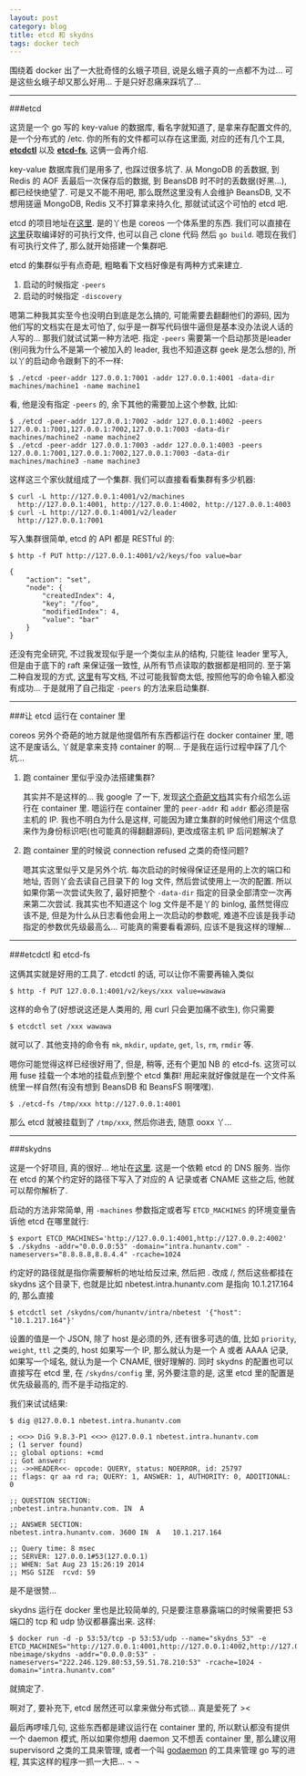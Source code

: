 ```yaml
---
layout: post
category: blog
title: etcd 和 skydns
tags: docker tech
---
```


围绕着 docker 出了一大批奇怪的幺蛾子项目, 说是幺蛾子真的一点都不为过... 可是这些幺蛾子却又那么好用... 于是只好忍痛来踩坑了...

----

###etcd

这货是一个 go 写的 key-value 的数据库, 看名字就知道了, 是拿来存配置文件的, 是一个分布式的 /etc. 你的所有的文件都可以存在这里面, 对应的还有几个工具, [**etcdctl**](https://github.com/coreos/etcdctl) 以及 [**etcd-fs**](https://github.com/xetorthio/etcd-fs), 这俩一会再介绍.

key-value 数据库我们是用多了, 也踩过很多坑了. 从 MongoDB 的丢数据, 到 Redis 的 AOF 丢最后一次保存后的数据, 到 BeansDB 时不时的丢数据(好黑...), 都已经快绝望了. 可是又不能不用吧, 那么既然这里没有人会维护 BeansDB, 又不想用搓逼 MongoDB, Redis 又不打算拿来持久化, 那就试试这个可怕的 etcd 吧.

etcd 的项目地址在[这里](https://github.com/coreos/etcd). 是的丫也是 coreos 一个体系里的东西. 我们可以直接在[这里](https://github.com/coreos/etcd/releases/)获取编译好的可执行文件, 也可以自己 clone 代码 然后 `go build`. 嗯现在我们有可执行文件了, 那么就开始搭建一个集群吧.

etcd 的集群似乎有点奇葩, 粗略看下文档好像是有两种方式来建立.

1. 启动的时候指定 `-peers`
2. 启动的时候指定 `-discovery`

嗯第二种我其实至今也没明白到底是怎么搞的, 可能需要去翻翻他们的源码, 因为他们写的文档实在是太可怕了, 似乎是一群写代码很牛逼但是基本没办法说人话的人写的... 那我们就试试第一种方法吧. 指定 `-peers` 需要第一个启动那货是leader (别问我为什么不是第一个被加入的 leader, 我也不知道这群 geek 是怎么想的), 所以丫的启动命令跟剩下的不一样:

    $ ./etcd -peer-addr 127.0.0.1:7001 -addr 127.0.0.1:4001 -data-dir machines/machine1 -name machine1
    
看, 他是没有指定 `-peers` 的, 余下其他的需要加上这个参数, 比如:

    $ ./etcd -peer-addr 127.0.0.1:7002 -addr 127.0.0.1:4002 -peers 127.0.0.1:7001,127.0.0.1:7002,127.0.0.1:7003 -data-dir machines/machine2 -name machine2
    $ ./etcd -peer-addr 127.0.0.1:7003 -addr 127.0.0.1:4003 -peers 127.0.0.1:7001,127.0.0.1:7002,127.0.0.1:7003 -data-dir machines/machine3 -name machine3
    
这样这三个家伙就组成了一个集群. 我们可以直接看看集群有多少机器:

    $ curl -L http://127.0.0.1:4001/v2/machines
      http://127.0.0.1:4001, http://127.0.0.1:4002, http://127.0.0.1:4003
    $ curl -L http://127.0.0.1:4001/v2/leader
      http://127.0.0.1:7001
      
写入集群很简单, etcd 的 API 都是 RESTful 的:

    $ http -f PUT http://127.0.0.1:4001/v2/keys/foo value=bar
    
    {
        "action": "set",
        "node": {
            "createdIndex": 4,
            "key": "/foo",
            "modifiedIndex": 4,
            "value": "bar"
        }
    }
    
还没有完全研究, 不过我发现似乎是一个类似主从的结构, 只能往 leader 里写入, 但是由于底下的 raft 来保证强一致性, 从所有节点读取的数据都是相同的. 至于第二种自发现的方式, [这里](https://github.com/coreos/etcd/blob/master/Documentation/cluster-discovery.md)有写文档, 不过可能我智商太低, 按照他写的命令输入都没有成功... 于是就用了自己指定 `-peers` 的方法来启动集群.

---

###让 etcd 运行在 container 里

coreos 另外个奇葩的地方就是他提倡所有东西都运行在 docker container 里, 嗯这不是废话么, 丫就是拿来支持 container 的啊... 于是我在运行过程中踩了几个坑...

1. 跑 container 里似乎没办法搭建集群?

    其实并不是这样的... 我 google 了一下, 发现[这个奇葩文档](https://coreos.com/blog/Running-etcd-in-Containers/)其实有介绍怎么运行在 container 里. 嗯运行在 container 里的 `peer-addr` 和 `addr` 都必须是宿主机的 IP. 我也不明白为什么是这样, 可能因为建立集群的时候他们用这个信息来作为身份标识吧(也可能真的得翻翻源码), 更改成宿主机 IP 后问题解决了

2. 跑 container 里的时候说 connection refused 之类的奇怪问题?

    嗯其实这里似乎又是另外个坑. 每次启动的时候得保证还是用的上次的端口和地址, 否则丫会去读自己目录下的 log 文件, 然后尝试使用上一次的配置. 所以如果你第一次尝试失败了, 最好把整个 `-data-dir` 指定的目录全部清空一次再来第二次尝试. 我其实也不知道这个 log 文件是不是丫的 binlog, 虽然觉得应该不是, 但是为什么从日志看他会用上一次启动的参数呢, 难道不应该是我手动指定的参数优先级最高么... 可能真的需要看看源码, 应该不是我这样的理解...

---

###etcdctl 和 etcd-fs

这俩其实就是好用的工具了. etcdctl 的话, 可以让你不需要再输入类似

    $ http -f PUT 127.0.0.1:4001/v2/keys/xxx value=wawawa
    
这样的命令了(好想说这还是人类用的, 用 curl 只会更加痛不欲生), 你只需要

    $ etcdctl set /xxx wawawa
    
就可以了. 其他支持的命令有 `mk`, `mkdir`, `update`, `get`, `ls`, `rm`, `rmdir` 等.

嗯你可能觉得这样已经很好用了, 但是, 稍等, 还有个更加 NB 的 etcd-fs. 这货可以用 fuse 挂载一个本地的挂载点到整个 etcd 集群! 用起来就好像就是在一个文件系统里一样自然(有没有想到 BeansDB 和 BeansFS 啊嘿嘿).

    $ ./etcd-fs /tmp/xxx http://127.0.0.1:4001
    
那么 etcd 就被挂载到了 `/tmp/xxx`, 然后你进去, 随意 ooxx 丫...

---

###skydns

这是一个好项目, 真的很好... 地址在[这里](https://github.com/skynetservices/skydns). 这是一个依赖 etcd 的 DNS 服务. 当你在 etcd 的某个约定好的路径下写入了对应的 A 记录或者 CNAME 这些之后, 他就可以帮你解析了.

启动的方法非常简单, 用 `-machines` 参数指定或者写 `ETCD_MACHINES` 的环境变量告诉他 etcd 在哪里就行:

    $ export ETCD_MACHINES='http://127.0.0.1:4001,http://127.0.0.2:4002'
    $ ./skydns -addr="0.0.0.0:53" -domain="intra.hunantv.com" -nameservers="8.8.8.8,8.8.4.4" -rcache=1024

约定好的路径就是指你需要解析的地址给反过来, 然后把 . 改成 /, 然后这些都挂在 skydns 这个目录下, 也就是比如 nbetest.intra.hunantv.com 是指向 10.1.217.164 的, 那么直接

    $ etcdctl set /skydns/com/hunantv/intra/nbetest '{"host": "10.1.217.164"}'
    
设置的值是一个 JSON, 除了 host 是必须的外, 还有很多可选的值, 比如 `priority`, `weight`, `ttl` 之类的, host 如果写一个 IP, 那么就认为是一个 A 或者 AAAA 记录, 如果写一个域名, 就认为是一个 CNAME, 很好理解的. 同时 skydns 的配置也可以直接写在 etcd 里, 在 `/skydns/config` 里, 另外要注意的是, 这里 etcd 里的配置是优先级最高的, 而不是手动指定的.

我们来试试结果:

    $ dig @127.0.0.1 nbetest.intra.hunantv.com

    ; <<>> DiG 9.8.3-P1 <<>> @127.0.0.1 nbetest.intra.hunantv.com
    ; (1 server found)
    ;; global options: +cmd
    ;; Got answer:
    ;; ->>HEADER<<- opcode: QUERY, status: NOERROR, id: 25797
    ;; flags: qr aa rd ra; QUERY: 1, ANSWER: 1, AUTHORITY: 0, ADDITIONAL: 0
    
    ;; QUESTION SECTION:
    ;nbetest.intra.hunantv.com.	IN	A
    
    ;; ANSWER SECTION:
    nbetest.intra.hunantv.com. 3600	IN	A	10.1.217.164
    
    ;; Query time: 8 msec
    ;; SERVER: 127.0.0.1#53(127.0.0.1)
    ;; WHEN: Sat Aug 23 15:26:19 2014
    ;; MSG SIZE  rcvd: 59

是不是很赞...

skydns 运行在 docker 里也是比较简单的, 只是要注意暴露端口的时候需要把 53 端口的 tcp 和 udp 协议都暴露出来. 这样:

    $ docker run -d -p 53:53/tcp -p 53:53/udp --name="skydns_53" -e ETCD_MACHINES="http://127.0.0.1:4001,http://127.0.0.1:4002,http://127.0.0.1:4003,http://127.0.0.1:4004,http://127.0.0.1:4005" nbeimage/skydns -addr="0.0.0.0:53" -nameservers="222.246.129.80:53,59.51.78.210:53" -rcache=1024 -domain="intra.hunantv.com"
    
就搞定了.

啊对了, 要补充下, etcd 居然还可以拿来做分布式锁... 真是爱死了 ><

最后再啰嗦几句, 这些东西都是建议运行在 container 里的, 所以默认都没有提供一个 daemon 模式, 所以如果你想用 daemon 又不想丢 container 里, 那么建议用 supervisord 之类的工具来管理, 或者一个叫 [godaemon](https://github.com/fiorix/go-daemon) 的工具来管理 go 写的进程, 其实这样的程序一抓一大把... ¬ ¬
